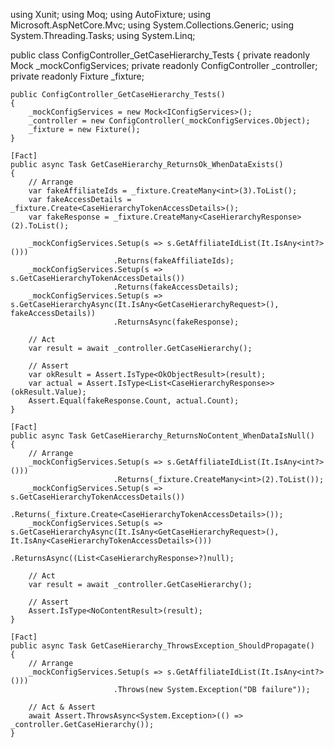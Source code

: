 using Xunit;
using Moq;
using AutoFixture;
using Microsoft.AspNetCore.Mvc;
using System.Collections.Generic;
using System.Threading.Tasks;
using System.Linq;

public class ConfigController_GetCaseHierarchy_Tests
{
    private readonly Mock<IConfigServices> _mockConfigServices;
    private readonly ConfigController _controller;
    private readonly Fixture _fixture;

    public ConfigController_GetCaseHierarchy_Tests()
    {
        _mockConfigServices = new Mock<IConfigServices>();
        _controller = new ConfigController(_mockConfigServices.Object);
        _fixture = new Fixture();
    }

    [Fact]
    public async Task GetCaseHierarchy_ReturnsOk_WhenDataExists()
    {
        // Arrange
        var fakeAffiliateIds = _fixture.CreateMany<int>(3).ToList();
        var fakeAccessDetails = _fixture.Create<CaseHierarchyTokenAccessDetails>();
        var fakeResponse = _fixture.CreateMany<CaseHierarchyResponse>(2).ToList();

        _mockConfigServices.Setup(s => s.GetAffiliateIdList(It.IsAny<int?>()))
                           .Returns(fakeAffiliateIds);
        _mockConfigServices.Setup(s => s.GetCaseHierarchyTokenAccessDetails())
                           .Returns(fakeAccessDetails);
        _mockConfigServices.Setup(s => s.GetCaseHierarchyAsync(It.IsAny<GetCaseHierarchyRequest>(), fakeAccessDetails))
                           .ReturnsAsync(fakeResponse);

        // Act
        var result = await _controller.GetCaseHierarchy();

        // Assert
        var okResult = Assert.IsType<OkObjectResult>(result);
        var actual = Assert.IsType<List<CaseHierarchyResponse>>(okResult.Value);
        Assert.Equal(fakeResponse.Count, actual.Count);
    }

    [Fact]
    public async Task GetCaseHierarchy_ReturnsNoContent_WhenDataIsNull()
    {
        // Arrange
        _mockConfigServices.Setup(s => s.GetAffiliateIdList(It.IsAny<int?>()))
                           .Returns(_fixture.CreateMany<int>(2).ToList());
        _mockConfigServices.Setup(s => s.GetCaseHierarchyTokenAccessDetails())
                           .Returns(_fixture.Create<CaseHierarchyTokenAccessDetails>());
        _mockConfigServices.Setup(s => s.GetCaseHierarchyAsync(It.IsAny<GetCaseHierarchyRequest>(), It.IsAny<CaseHierarchyTokenAccessDetails>()))
                           .ReturnsAsync((List<CaseHierarchyResponse>?)null);

        // Act
        var result = await _controller.GetCaseHierarchy();

        // Assert
        Assert.IsType<NoContentResult>(result);
    }

    [Fact]
    public async Task GetCaseHierarchy_ThrowsException_ShouldPropagate()
    {
        // Arrange
        _mockConfigServices.Setup(s => s.GetAffiliateIdList(It.IsAny<int?>()))
                           .Throws(new System.Exception("DB failure"));

        // Act & Assert
        await Assert.ThrowsAsync<System.Exception>(() => _controller.GetCaseHierarchy());
    }
